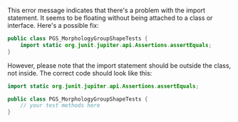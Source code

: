 This error message indicates that there's a problem with the import statement. It seems to be floating without being attached to a class or interface. Here's a possible fix:

```java
public class PGS_MorphologyGroupShapeTests {
    import static org.junit.jupiter.api.Assertions.assertEquals;
}
```

However, please note that the import statement should be outside the class, not inside. The correct code should look like this:

```java
import static org.junit.jupiter.api.Assertions.assertEquals;

public class PGS_MorphologyGroupShapeTests {
    // your test methods here
}
```